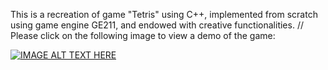 This is a recreation of game "Tetris" using C++, implemented from scratch using game engine GE211, and endowed with creative functionalities.
// Please click on the following image to view a demo of the game:

[![IMAGE ALT TEXT HERE](https://img.youtube.com/vi/rnl9qzDo0OQ/0.jpg)](https://www.youtube.com/watch?v=rnl9qzDo0OQ)
